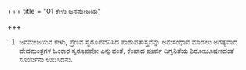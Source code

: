 +++
title = "01 ಕೇಳು ಜನಮೇಜಯ"

+++
1. ಜನಮೇಜಯನೆ ಕೇಳು, ಪ್ರಣವ ಸ್ವರೂಪವೆನಿಸಿದ ಪಾಶುಪತಾಸ್ತ್ರವನ್ನು ಅನುಸಂಧಾನ ಮಾಡಲು ಅಗತ್ಯವಾದ ವೇದಮಂತ್ರಗಳ ಓಂಕಾರ ಸ್ವರೂಪವೋ ಎನ್ನುವಂತೆ, ಕೆಂಪಾದ ಪೂರ್ವ ದಿಗ್ವನಿತೆಯ ಶಿರೋಭೂಷಣದಂತೆ ಸೂರ್ಯನು ಉದಿಸಿದನು.